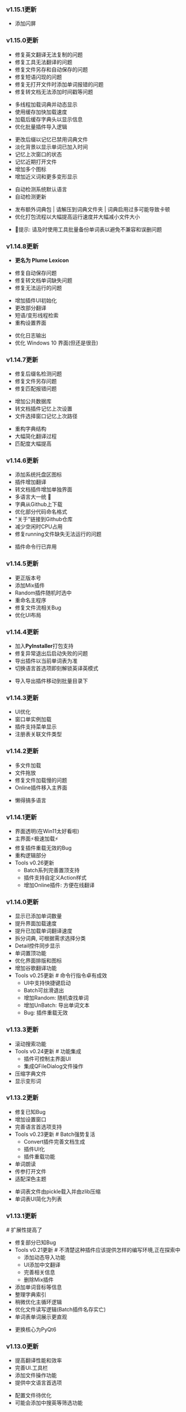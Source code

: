 ### v1.15.1更新
+ 添加闪屏

### v1.15.0更新
+ 修复英文翻译无法复制的问题
+ 修复工具无法翻译的问题
+ 修复文件另存和自动保存的问题
+ 修复短语闪现的问题
+ 修复无打开文件时添加单词报错的问题
+ 修复转文档无法添加时间戳等问题
* 多线程加载词典并动态显示
* 使用缓存加快加载速度
* 加载后缓存字典头以显示信息
* 优化批量插件导入逻辑
+ 更改后缀以记忆已禁用词典文件
+ 淡化背景以显示单词已加入时间
+ 记忆上次窗口的状态
+ 记忆近期打开文件
+ 增加多个图标
+ 增加近义词和更多变形显示
* 自动检测系统默认语言
* 自动检测更新
+ 发布额外词典包 | 请解压到词典文件夹 | 词典启用过多可能导致卡顿
+ 优化打包流程以大幅提高运行速度并大幅减小文件大小
- 📗提示: 请及时使用工具批量备份单词表以避免不兼容和误删问题

### v1.14.8更新
* **更名为 Plume Lexicon**
+ 修复自动保存问题
+ 修复转文档单词缺失问题
+ 修复无法运行的问题
* 增加插件UI初始化
* 更改部分翻译
* 短语/变形线程检索
* 重构设置界面
+ 优化日志输出
+ 优化 Windows 10 界面(但还是很丑)

### v1.14.7更新
+ 修复后缀名检测问题
+ 修复文件另存问题
+ 修复匹配报错问题
* 增加公共数据库
* 转文档插件记忆上次设置
* 文件选择窗口记忆上次路径
+ 重构字典结构
+ 大幅简化翻译过程
+ 匹配度大幅提高

### v1.14.6更新
+ 添加系统托盘区图标
+ 插件增加翻译
+ 转文档插件增加单独界面
+ 多语言大一统 🎉
+ 字典从Github上下载
+ 优化部分代码命名格式
+ "关于"链接到Github仓库
+ 减少空闲时CPU占用
+ 修复running文件缺失无法运行的问题
- 插件命令行已弃用

### v1.14.5更新
+ 更正版本号
+ 添加Mix插件
+ Random插件随机时选中
+ 重命名主程序
+ 修复文件流相关Bug
+ 优化UI布局

### v1.14.4更新
+ 加入**PyInstaller**打包支持
+ 修复异常退出后启动失败的问题
+ 导出插件以当前单词表为准
+ 切换语言首选项即刻解锁英译英模式
* 导入导出插件移动到批量目录下

### v1.14.3更新
+ UI优化
+ 窗口单实例加载
+ 插件支持菜单显示
+ 注册表关联文件类型

### v1.14.2更新
+ 多文件加载
+ 文件拖放
+ 修复文件加载慢的问题
+ Online插件移入主界面
- 懒得搞多语言

### v1.14.1更新
+ 界面透明(在Win11太好看啦)
+ 主界面⚡极速加载⚡
+ 修复插件重载无效的Bug
+ 重构逻辑部分
+ Tools v0.26更新
    + Batch系列完善置顶支持
    + 插件支持自定义Action样式
    + 增加Online插件: 方便在线翻译

### v1.14.0更新
+ 显示已添加单词数量
+ 提升界面加载速度
+ 提升已加载单词翻译速度
+ 拆分词典, 可根据需求选择分类
+ Detail控件同步显示
+ 单词置顶功能
+ 优化界面排版和图标
+ 增加谷歌翻译功能
+ Tools v0.25更新
    \# 命令行指令卓有成效
    + UI中支持快捷键启动
    + Batch可丝滑退出
    + 增加Random: 随机查找单词
    + 增加UnBatch: 导出单词文本
    - Bug: 插件重载无效

### v1.13.3更新
+ 滚动搜索功能
+ Tools v0.24更新
    \# 功能集成
    + 插件可控制主界面UI
    + 集成QFileDialog文件操作
+ 压缩字典文件
+ 显示变形词

### v1.13.2更新
+ 修复已知Bug
+ 增加设置窗口
+ 完善语言首选项支持
+ Tools v0.23更新
    \# Batch强势复活
    + Convert插件完善文档生成
    + 插件UI化
    + 插件重载功能
+ 单词朗读
+ 传参打开文件
+ 适配深色主题
* 单词表文件由pickle载入并由zlib压缩
* 单词表UI简化为列表

### v1.13.1更新
\# 扩展性提高了
+ 修复部分已知Bug
+ Tools v0.21更新
    \# 不清楚这种插件应该提供怎样的编写环境,正在探索中
    + 添加动态导入功能
    + UI添加中文翻译
    + 完善相关信息
    - 删除Mix插件
+ 添加单词音标等信息
+ 整理字典索引
+ 稍微优化主循环逻辑
+ 优化文件读写逻辑(Batch插件名存实亡)
+ 单词表单词展示更直观
* 更换核心为PyQt6

### v1.13.0更新
+ 提高翻译性能和效率
+ 完善UI.工具栏
+ 添加文件操作功能
+ 提供中文语言首选项
* 配置文件待优化
* 可能会添加中搜英等筛选功能